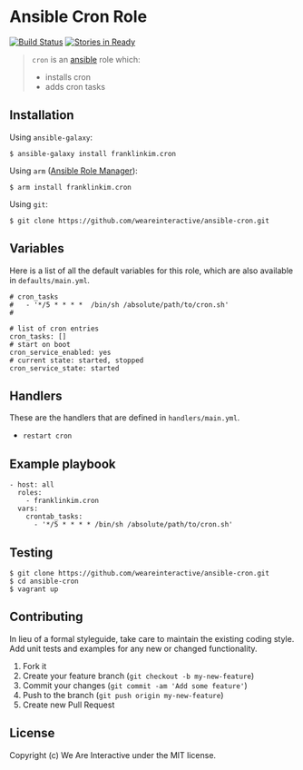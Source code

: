 # Ansible Cron Role

[![Build Status](https://travis-ci.org/weareinteractive/ansible-cron.png?branch=master)](https://travis-ci.org/weareinteractive/ansible-cron)
[![Stories in Ready](https://badge.waffle.io/weareinteractive/ansible-cron.svg?label=ready&title=Ready)](http://waffle.io/weareinteractive/ansible-cron)

> `cron` is an [ansible](http://www.ansible.com) role which: 
> 
> * installs cron
> * adds cron tasks

## Installation

Using `ansible-galaxy`:

```
$ ansible-galaxy install franklinkim.cron
```

Using `arm` ([Ansible Role Manager](https://github.com/mirskytech/ansible-role-manager/)):

```
$ arm install franklinkim.cron
```

Using `git`:

```
$ git clone https://github.com/weareinteractive/ansible-cron.git
```

## Variables

Here is a list of all the default variables for this role, which are also available in `defaults/main.yml`.

```
# cron_tasks
#   - '*/5 * * * *  /bin/sh /absolute/path/to/cron.sh'
#

# list of cron entries
cron_tasks: []
# start on boot
cron_service_enabled: yes
# current state: started, stopped
cron_service_state: started
```

## Handlers

These are the handlers that are defined in `handlers/main.yml`.

* `restart cron` 

## Example playbook

```
- host: all
  roles: 
    - franklinkim.cron
  vars:
    crontab_tasks:
      - '*/5 * * * * /bin/sh /absolute/path/to/cron.sh'
```

## Testing

```
$ git clone https://github.com/weareinteractive/ansible-cron.git
$ cd ansible-cron
$ vagrant up
```

## Contributing
In lieu of a formal styleguide, take care to maintain the existing coding style. Add unit tests and examples for any new or changed functionality.

1. Fork it
2. Create your feature branch (`git checkout -b my-new-feature`)
3. Commit your changes (`git commit -am 'Add some feature'`)
4. Push to the branch (`git push origin my-new-feature`)
5. Create new Pull Request

## License
Copyright (c) We Are Interactive under the MIT license.
